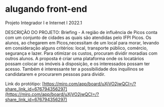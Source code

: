 # alugando front-end
Projeto Integrador I e Internet I 2022.1

DESCRIÇÃO DO PROJETO:
Briefing - A região de influência de Picos conta com um conjunto de cidades as quais são atendidas pelo IFPI Picos. Os alunos, ao chegarem em Picos,necessitam de um local para morar, levando em consideração alguns critérios: local, transporte público, comércio, segurança e lazer. Para otimizar os custos, procuram dividir moradias com outros alunos. A proposta é criar uma plataforma onde os locatários possam colocar os imóveis à disposição, e os interessados possam ter acesso. Também é interessante ter a possibilidade dos inquilinos se candidatarem e procurarem pessoas para dividir.

Link do protótipo: [https://miro.com/app/board/uXjVO2jwQCI=/?share_link_id=676794356297](https://miro.com/app/board/uXjVO2jwQCI=/?share_link_id=676794356297)
